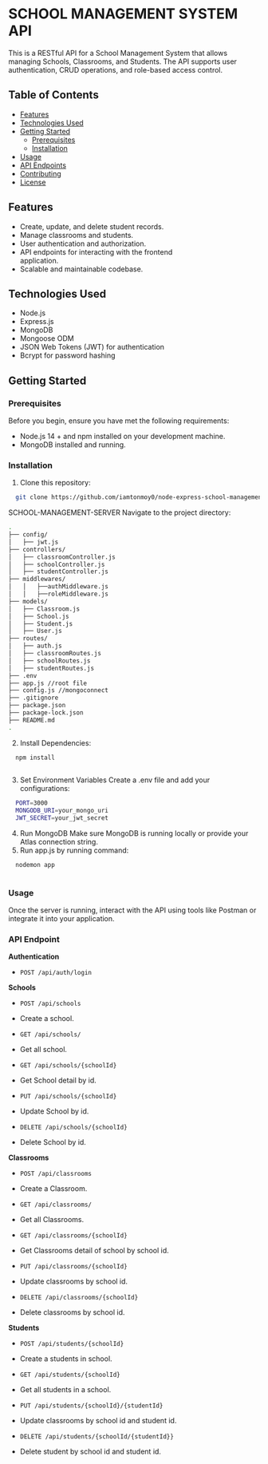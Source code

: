 # SCHOOL MANAGEMENT SYSTEM API

This is a RESTful API for a School Management System that allows managing Schools, Classrooms, and Students. The API supports user authentication, CRUD operations, and role-based access control.

## Table of Contents

- [Features](#features)
- [Technologies Used](#technologies-used)
- [Getting Started](#getting-started)
  - [Prerequisites](#prerequisites)
  - [Installation](#installation)
- [Usage](#usage)
- [API Endpoints](#api-endpoints)
- [Contributing](#contributing)
- [License](#license)

## Features

- Create, update, and delete student records.
- Manage classrooms and students.
- User authentication and authorization.
- API endpoints for interacting with the frontend      
  application.
- Scalable and maintainable codebase.

## Technologies Used

- Node.js
- Express.js
- MongoDB 
- Mongoose ODM
- JSON Web Tokens (JWT) for authentication
- Bcrypt for password hashing

## Getting Started
### Prerequisites

Before you begin, ensure you have met the following requirements:

- Node.js 14 + and npm installed on your development machine.
- MongoDB installed and running.

### Installation

1. Clone this repository:
```sh
  git clone https://github.com/iamtonmoy0/node-express-school-management-system.git

```

SCHOOL-MANAGEMENT-SERVER
Navigate to the project directory:
```sh
.
├── config/
│   ├── jwt.js
├── controllers/
│   ├── classroomController.js
│   ├── schoolController.js
│   ├── studentController.js
├── middlewares/
│   │   ├──authMiddleware.js
│   │   ├──roleMiddleware.js
├── models/
│   ├── Classroom.js
│   ├── School.js
│   ├── Student.js
│   ├── User.js
├── routes/
│   ├── auth.js
│   ├── classroomRoutes.js
│   ├── schoolRoutes.js
│   ├── studentRoutes.js
├── .env
├── app.js //root file
├── config.js //mongoconnect
├── .gitignore
├── package.json
├── package-lock.json
├── README.md 
.
```
2. Install Dependencies:
```sh
  npm install
  
```
3. Set Environment Variables
Create a .env file and add your configurations:
```sh
  PORT=3000
  MONGODB_URI=your_mongo_uri
  JWT_SECRET=your_jwt_secret 
```
4. Run MongoDB
   Make sure MongoDB is running locally or provide your Atlas connection string.
5. Run app.js by running command:
```sh
  nodemon app
  
```
### Usage
Once the server is running, interact with the API using tools like Postman or integrate it into your application.

### API Endpoint
  **Authentication**
  - `POST /api/auth/login`

  **Schools**
  - `POST /api/schools`
  - Create a school.
    
  - `GET /api/schools/`
  - Get all school.
    
  - `GET /api/schools/{schoolId}`
  - Get School detail by id.
    
  - `PUT /api/schools/{schoolId}`
  - Update School by id.
    
  - `DELETE /api/schools/{schoolId}`
  - Delete School by id.

  **Classrooms**
  - `POST /api/classrooms`
  - Create a Classroom.
    
  - `GET /api/classrooms/`
  - Get all Classrooms.
    
  - `GET /api/classrooms/{schoolId}`
  - Get Classrooms detail of school by school id.
    
  - `PUT /api/classrooms/{schoolId}`
  - Update classrooms by school id.
    
  - `DELETE /api/classrooms/{schoolId}`
  - Delete classrooms by school id.
    
  **Students**
  - `POST /api/students/{schoolId}`
  - Create a students in school.
    
  - `GET /api/students/{schoolId}`
  - Get all students in a school.
    
  - `PUT /api/students/{schoolId}/{studentId}`
  - Update classrooms by school id and student id.
    
  - `DELETE /api/students/{schoolId/{studentId}}`
  - Delete student by school id and student id.    
    

